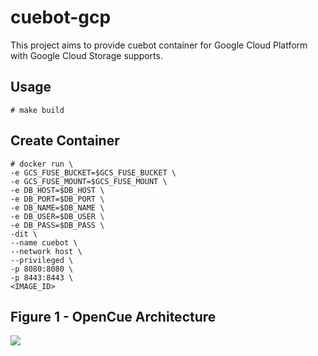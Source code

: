 # cuebot-gcp

This project aims to provide cuebot container for Google Cloud Platform with Google Cloud Storage supports.

Usage
-----
~~~~
# make build
~~~~

Create Container
----------------
~~~~
# docker run \
-e GCS_FUSE_BUCKET=$GCS_FUSE_BUCKET \
-e GCS_FUSE_MOUNT=$GCS_FUSE_MOUNT \
-e DB_HOST=$DB_HOST \
-e DB_PORT=$DB_PORT \
-e DB_NAME=$DB_NAME \
-e DB_USER=$DB_USER \
-e DB_PASS=$DB_PASS \
-dit \
--name cuebot \
--network host \
--privileged \
-p 8080:8080 \
-p 8443:8443 \
<IMAGE_ID>
~~~~

Figure 1 - OpenCue Architecture
--------------------------------

![](https://www.opencue.io/docs/images/opencue_architecture.svg)
